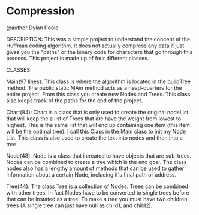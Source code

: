 # Compression
@author Dylan Poole

DESCRIPTION: This was a simple project to understand the concept of the Huffman coding algorithm. It does not actually compress any data it just gives you the "paths" or the binary code for characters that go through this process. This project is made up of four different classes.

CLASSES: 

Main(97 lines): This class is where the algorithm is located in the buildTree method. The public static MAin method acts as a head-quarters for the entire project. From this class you create new Nodes and Trees. This class also keeps track of the paths for the end of the project.

Chart(84): Chart is a class that is only used to create the original nodeList that will keep the a list of Trees that are have the weight from lowest to highest. This is the same list that will end up containing one item  (this item will be the optimal tree). I call this Class in the Main class to init my Node List. This class is also used to create the text into nodes and then into a tree.

Node(48): Node is a class that i created to have objects that are sub-trees. Nodes can be combined to create a tree which is the end goal. The class nodes also has a lengthy amount of methods that can be used to gather information about a certain Node, including it's final path or address. 

Tree(44): The class Tree is a collection of Nodes. Trees can be combined with other trees. In fact Nodes have to be converted to single trees before that can be instated as a tree. To make a tree you must have two children trees (A single tree can just have null as child1, and child2).